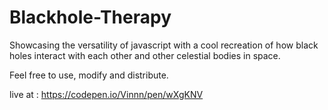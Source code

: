 # Blackhole-Therapy
Showcasing the versatility of javascript with a cool recreation of how black holes interact with each other and other celestial bodies in space.

Feel free to use, modify and distribute. 

live at : https://codepen.io/Vinnn/pen/wXgKNV
